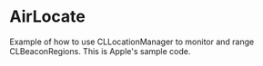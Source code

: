 # AirLocate
Example of how to use CLLocationManager to monitor and range CLBeaconRegions. This is Apple's sample code.
